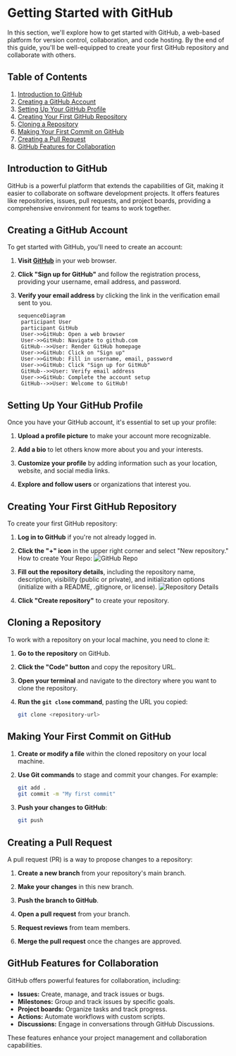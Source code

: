 # Getting Started with GitHub

In this section, we'll explore how to get started with GitHub, a web-based platform for version control, collaboration, and code hosting. By the end of this guide, you'll be well-equipped to create your first GitHub repository and collaborate with others.

## Table of Contents

1. [Introduction to GitHub](#introduction-to-github)
2. [Creating a GitHub Account](#creating-a-github-account)
3. [Setting Up Your GitHub Profile](#setting-up-your-github-profile)
4. [Creating Your First GitHub Repository](#creating-your-first-github-repository)
5. [Cloning a Repository](#cloning-a-repository)
6. [Making Your First Commit on GitHub](#making-your-first-commit-on-github)
7. [Creating a Pull Request](#creating-a-pull-request)
8. [GitHub Features for Collaboration](#github-features-for-collaboration)

## Introduction to GitHub

GitHub is a powerful platform that extends the capabilities of Git, making it easier to collaborate on software development projects. It offers features like repositories, issues, pull requests, and project boards, providing a comprehensive environment for teams to work together.

## Creating a GitHub Account

To get started with GitHub, you'll need to create an account:

1. **Visit [GitHub](https://github.com/)** in your web browser.

2. **Click "Sign up for GitHub"** and follow the registration process, providing your username, email address, and password.

3. **Verify your email address** by clicking the link in the verification email sent to you.

   ```mermaid
   sequenceDiagram
    participant User
    participant GitHub
    User->>GitHub: Open a web browser
    User->>GitHub: Navigate to github.com
    GitHub-->>User: Render GitHub homepage
    User->>GitHub: Click on "Sign up"
    User->>GitHub: Fill in username, email, password
    User->>GitHub: Click "Sign up for GitHub"
    GitHub-->>User: Verify email address
    User->>GitHub: Complete the account setup
    GitHub-->>User: Welcome to GitHub!
    ```

## Setting Up Your GitHub Profile

Once you have your GitHub account, it's essential to set up your profile:

1. **Upload a profile picture** to make your account more recognizable.

2. **Add a bio** to let others know more about you and your interests.

3. **Customize your profile** by adding information such as your location, website, and social media links.

4. **Explore and follow users** or organizations that interest you.

## Creating Your First GitHub Repository

To create your first GitHub repository:

1. **Log in to GitHub** if you're not already logged in.

2. **Click the "+" icon** in the upper right corner and select "New repository."
   How to create Your Repo:
   ![GitHub Repo](images/+.png)

4. **Fill out the repository details**, including the repository name, description, visibility (public or private), and initialization options (initialize with a README, .gitignore, or license).
   ![Repository Details](images/repo.png)


6. **Click "Create repository"** to create your repository.

## Cloning a Repository

To work with a repository on your local machine, you need to clone it:

1. **Go to the repository** on GitHub.

2. **Click the "Code" button** and copy the repository URL.

3. **Open your terminal** and navigate to the directory where you want to clone the repository.

4. **Run the `git clone` command**, pasting the URL you copied:

   ```bash
   git clone <repository-url>
   ```

## Making Your First Commit on GitHub

1. **Create or modify a file** within the cloned repository on your local machine.

2. **Use Git commands** to stage and commit your changes. For example:

   ```bash
   git add .
   git commit -m "My first commit"
   ```

3. **Push your changes to GitHub**:

   ```bash
   git push
   ```

## Creating a Pull Request

A pull request (PR) is a way to propose changes to a repository:

1. **Create a new branch** from your repository's main branch.

2. **Make your changes** in this new branch.

3. **Push the branch to GitHub**.

4. **Open a pull request** from your branch.

5. **Request reviews** from team members.

6. **Merge the pull request** once the changes are approved.

## GitHub Features for Collaboration

GitHub offers powerful features for collaboration, including:

- **Issues:** Create, manage, and track issues or bugs.
- **Milestones:** Group and track issues by specific goals.
- **Project boards:** Organize tasks and track progress.
- **Actions:** Automate workflows with custom scripts.
- **Discussions:** Engage in conversations through GitHub Discussions.

These features enhance your project management and collaboration capabilities.
